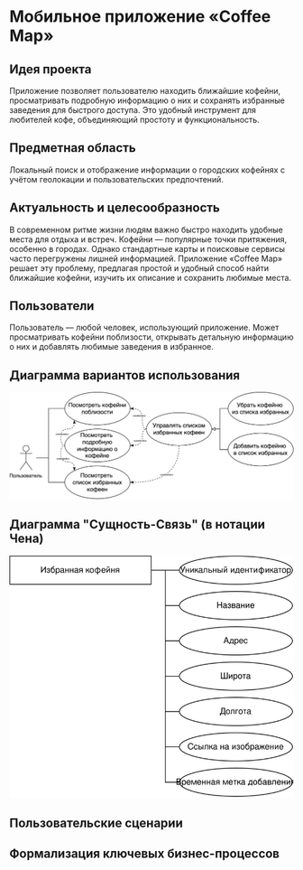 # Мобильное приложение «Coffee Map»

## Идея проекта

Приложение позволяет пользователю находить ближайшие кофейни, просматривать подробную информацию о них и сохранять избранные заведения для быстрого доступа. Это удобный инструмент для любителей кофе, объединяющий простоту и функциональность.

## Предметная область

Локальный поиск и отображение информации о городских кофейнях с учётом геолокации и пользовательских предпочтений.

## Актуальность и целесообразность

В современном ритме жизни людям важно быстро находить удобные места для отдыха и встреч. Кофейни — популярные точки притяжения, особенно в городах. Однако стандартные карты и поисковые сервисы часто перегружены лишней информацией. Приложение «Coffee Map» решает эту проблему, предлагая простой и удобный способ найти ближайшие кофейни, изучить их описание и сохранить любимые места.

## Пользователи

Пользователь — любой человек, использующий приложение. Может просматривать кофейни поблизости, открывать детальную информацию о них и добавлять любимые заведения в избранное.

## Диаграмма вариантов использования

![Use-Case](inc/svg/coffeemap-use-case.svg)

## Диаграмма "Сущность-Связь" (в нотации Чена)

![ER](inc/svg/coffeemap-er.svg)

## Пользовательские сценарии

## Формализация ключевых бизнес-процессов
